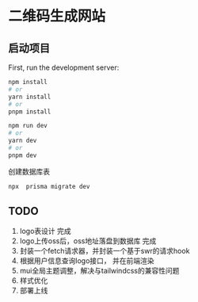 # 二维码生成网站

## 启动项目

First, run the development server:
```bash
npm install
# or
yarn install
# or
pnpm install
```

```bash
npm run dev
# or
yarn dev
# or
pnpm dev
```

创建数据库表
```bash
npx  prisma migrate dev  
```

## TODO

1. logo表设计  完成
2. logo上传oss后，oss地址落盘到数据库 完成
3. 封装一个fetch请求器，并封装一个基于swr的请求hook
4. 根据用户信息查询logo接口， 并在前端渲染
5. mui全局主题调整，解决与tailwindcss的兼容性问题
6. 样式优化
7. 部署上线






